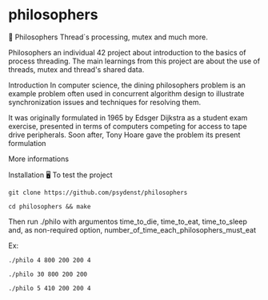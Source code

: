 # philosophers

📖 Philosophers
Thread`s processing, mutex and much more. 

Philosophers an individual 42 project about introduction to the basics of process threading. The main learnings from this project are about the use of threads, mutex and thread's shared data. 


Introduction
In computer science, the dining philosophers problem is an example problem often used in concurrent algorithm design to illustrate synchronization issues and techniques for resolving them.

It was originally formulated in 1965 by Edsger Dijkstra as a student exam exercise, presented in terms of computers competing for access to tape drive peripherals. Soon after, Tony Hoare gave the problem its present formulation

More informations

Installation 🖥
To test the project

```
git clone https://github.com/psydenst/philosophers
```
```
cd philosophers && make
```
Then run ./philo with argumentos time_to_die, time_to_eat, time_to_sleep and, as non-required option, number_of_time_each_philosophers_must_eat

Ex: 
```
./philo 4 800 200 200 4
```
```
./philo 30 800 200 200
```
```
./philo 5 410 200 200 4
```



